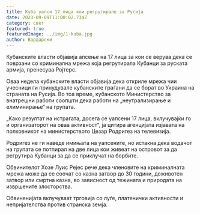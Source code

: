```yaml
---
title: Куба уапси 17 лица кои регрутирале за Русија
date: 2023-09-09T11:00:02.734Z
category: свет
featured: true
featuredImage: ../img/1-kuba.jpg
author: Вардарски
---
```

Кубанските власти објавија апсење на 17 лица за кои се верува дека се поврзани со криминална мрежа која регрутирала Кубанци за руската армија, пренесува Ројтерс.

Оваа недела кубанските власти објавија дека откриле мрежа чии учесници ги принудувале кубанските граѓани да се борат во Украина на страната на Русија. Во тоа време, кубанското Министерство за внатрешни работи соопшти дека работи на „неутрализирање и елиминирање“ на групата.

„Како резултат на истрагата, досега се уапсени 17 лица, вклучувајќи го и организаторот на оваа активност“, ја цитира агенцијата изјавата на полковникот на министерството Цезар Родригез на телевизија.

Родригез не ги наведе имињата на уапсените, но истакна дека водачот на групата се потпирал на две лица кои живеат на островот за да регрутира Кубанци за да се приклучат на борбите.

Обвинителот Хозе Луис Рејес рече дека членовите на криминалната мрежа може да се соочат со казна затвор до 30 години, доживотен затвор или смртна казна, во зависност од тежината и природата на извршените злосторства.

Обвиненијата вклучуваат трговија со луѓе, платенички активности и непријателства против странска земја.